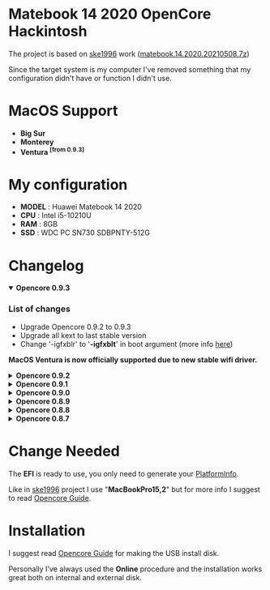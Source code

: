 # Matebook 14 2020 OpenCore Hackintosh
  
The project is based on [ske1996](https://github.com/ske1996/matebook-13and14-OpenCore-Hackintosh) work ([matebook.14.2020.20210508.7z](https://github.com/ske1996/matebook-13and14-OpenCore-Hackintosh/releases/tag/20210811#:~:text=matebook.14.2020.20210508.7z))

Since the target system is my computer I've removed something that my configuration didn't have or function I didn't use.

# MacOS Support

- **Big Sur**
- **Monterey**
- **Ventura <sup>[from 0.9.3]</sup>**


# My configuration

- **MODEL** :	Huawei Matebook 14 2020
- **CPU** :	Intel i5-10210U
- **RAM** :	8GB
- **SSD** :	WDC PC SN730 SDBPNTY-512G


# Changelog

<details open>
  <summary><b>Opencore 0.9.3</b></summary>
  
### List of changes
  
  - Upgrade Opencore 0.9.2 to 0.9.3
  - Upgrade all kext to last stable version
  - Change '-igfxblr' to '**-igfxblt**' in boot argument (more info <a href="https://github.com/acidanthera/WhateverGreen/blob/master/Manual/FAQ.IntelHD.en.md#fix-the-3-minute-black-screen-issue-on-cfl-platforms-running-macos-134-or-later">here</a>)
  
  **MacOS Ventura is now officially supported due to new stable wifi driver.**
  
</details>

<details>  
  <summary><b>Opencore 0.9.2</b></summary>
    
### List of changes
  
  - Upgrade Opencore 0.9.1 to 0.9.2
  - Upgrade all kext to last stable version

</details>

<details>  
  <summary><b>Opencore 0.9.1</b></summary>
  
### List of changes
  
- Upgrade Opencore 0.9.0 to 0.9.1
- Upgrade all kext to last stable version
- Made some change for fixing usb-c hdmi hub not working

</details>

<details>
  <summary><b>Opencore 0.9.0</b></summary>
    
### List of changes
  
  - Upgrade Opencore 0.8.9 to 0.9.0
  - Upgrade all kext to last stable version
  
</details>

<details>
  <summary><b>Opencore 0.8.9</b></summary>
    
### List of changes
  
  - Upgrade Opencore 0.8.8 to 0.8.9
  - Upgrade all kext to last stable version
  
</details>

<details>
  <summary><b>Opencore 0.8.8</b></summary>
    
### List of changes
  
  - Upgrade Opencore 0.8.7 to 0.8.8
  - Upgrade all kext to last stable version
  - Start testing MacOS Ventura support. The system works but with slower wifi probably due to beta driver.
  
</details>

<details>
  <summary><b>Opencore 0.8.7</b></summary>
    
### List of changes
  
  - Upgrade Opencore 0.6.5 to 0.8.7
  - ACPI
    - Change 'SSDT-AWAC.aml' with 'SSDT-RTCAWAC.aml' generated from SSDTTime
    - Remove 'SSDT-dGPU-Off.aml' and 'SSDT-RMNE.aml' not needed in my setup
    - Change 'SSDT-EC-USBX-LAPTOP.aml' with 'SSDT-EC.aml' and 'SSDT-USBX.aml' generated from SSDTTime
    - Change 'SSDT-HPET.aml' with 'SSDT-HPET.aml' generated from SSDTTime
    - Change 'SSDT-PLUG.aml' with 'SSDT-PLUG.aml' generated from SSDTTime
    - Change 'SSDT-PNLFCFL.aml' with 'SSDT-PNLF.aml' generated from SSDTTime
    - Remove 'SSDT-UIAC.aml' because i've mapped the usb port with 'USBMap.kext'
    - Change 'SSDT-XOSI.aml' with 'SSDT-XOSI.aml' generated from SSDTTime
  - KEXT
    - Update all kext to last stable version
    - Remove 'CPUFriend.kext' and 'CPUFriendDataProvider.kext'
    - Remove 'NoTouchID.kext'
    - Remove 'NullEthernet.kext'
    - Remove 'USBInjectAll.kext' and put custom 'USBMap.kext' after mapping my usb port
    - Remove 'VerbStub.kext'
  
  - config.plist
    - Using OpenCore Configurator I've opened the original config.plist, make some change (mainly cleanup) and saved. The tool help me a lot in this phase because many keys have different format from the original 0.6.5 version. Editing all manualy lead to have a lot of problem while in this way all work fine.
  
</details>

# Change Needed

The **EFI** is ready to use, you only need to generate your [PlatformInfo](https://dortania.github.io/OpenCore-Install-Guide/config-laptop.plist/coffee-lake-plus.html#platforminfo).

Like in [ske1996](https://github.com/ske1996/matebook-13and14-OpenCore-Hackintosh) project I use "**MacBookPro15,2**" but for more info I suggest to read [Opencore Guide](https://dortania.github.io/OpenCore-Install-Guide/extras/smbios-support.html).

# Installation

I suggest read [Opencore Guide](https://dortania.github.io/OpenCore-Install-Guide/installer-guide/) for making the USB install disk.

Personally I've always used the **Online** procedure and the installation works great both on internal and external disk.

